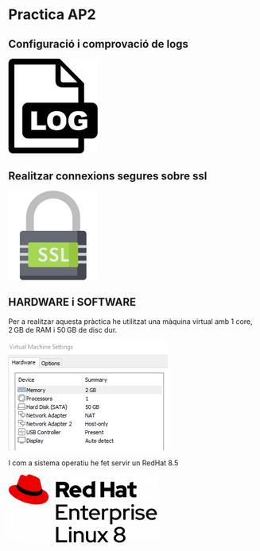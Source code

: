 # Practica AP2

##  Configuració i comprovació de logs

<a href="https://github.com/MarcGarcia03/Bases-de-dades/tree/main/Ap2/percona-config-logs"><img src="imgs/log.png" width="180"></a>

## Realitzar connexions segures sobre ssl

<a href="https://github.com/MarcGarcia03/Bases-de-dades/tree/main/Ap2/percona-ssl"><img src="imgs/ssl.png" width="180"></a>

## HARDWARE i SOFTWARE
Per a realitzar aquesta pràctica he utilitzat una màquina virtual amb 1 core, 2 GB de RAM i 50 GB de disc dur.

![ScreenShot](imgs/maquina.png)


I com a sistema operatiu he fet servir un RedHat 8.5

<img src="imgs/RedHat.png" width="300">